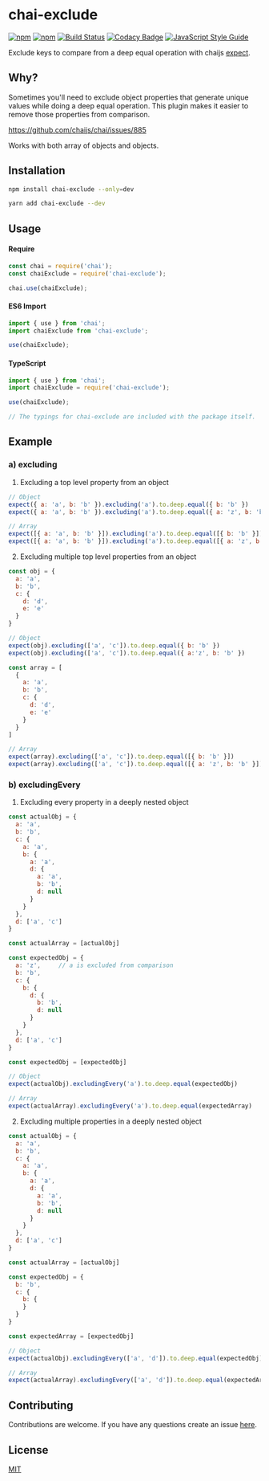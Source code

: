 # chai-exclude

[![npm](https://img.shields.io/npm/v/chai-exclude.svg)](https://www.npmjs.com/package/chai-exclude)
[![npm](https://img.shields.io/npm/dt/chai-exclude.svg)](https://www.npmjs.com/package/chai-exclude)
[![Build Status](https://travis-ci.org/mesaugat/chai-exclude.svg?branch=master)](https://travis-ci.org/mesaugat/chai-exclude)
[![Codacy Badge](https://api.codacy.com/project/badge/Grade/18c8dd78120442688cb4b19f758c4b96)](https://www.codacy.com/app/mesaugat/chai-exclude?utm_source=github.com&utm_medium=referral&utm_content=mesaugat/chai-exclude&utm_campaign=badger)
[![JavaScript Style Guide](https://img.shields.io/badge/code_style-standard-brightgreen.svg)](https://standardjs.com)

Exclude keys to compare from a deep equal operation with chaijs [expect](http://chaijs.com/api/bdd/).

## Why?

Sometimes you'll need to exclude object properties that generate unique values while doing a deep equal operation. This plugin makes it easier to remove those properties from comparison.

https://github.com/chaijs/chai/issues/885

Works with both array of objects and objects.

## Installation

```bash
npm install chai-exclude --only=dev
```

```bash
yarn add chai-exclude --dev
```

## Usage

#### Require

```js
const chai = require('chai');
const chaiExclude = require('chai-exclude');

chai.use(chaiExclude);
```

#### ES6 Import

```js
import { use } from 'chai';
import chaiExclude from 'chai-exclude';

use(chaiExclude);
```

#### TypeScript

```js
import { use } from 'chai';
import chaiExclude = require('chai-exclude');

use(chaiExclude);

// The typings for chai-exclude are included with the package itself.
```

## Example

### a) excluding

1. Excluding a top level property from an object

```js
// Object
expect({ a: 'a', b: 'b' }).excluding('a').to.deep.equal({ b: 'b' })
expect({ a: 'a', b: 'b' }).excluding('a').to.deep.equal({ a: 'z', b: 'b' })

// Array
expect([{ a: 'a', b: 'b' }]).excluding('a').to.deep.equal([{ b: 'b' }])
expect([{ a: 'a', b: 'b' }]).excluding('a').to.deep.equal([{ a: 'z', b: 'b' }])
```

2. Excluding multiple top level properties from an object

```js
const obj = {
  a: 'a',
  b: 'b',
  c: {
    d: 'd',
    e: 'e'
  }
}

// Object
expect(obj).excluding(['a', 'c']).to.deep.equal({ b: 'b' })
expect(obj).excluding(['a', 'c']).to.deep.equal({ a:'z', b: 'b' })

const array = [
  {
    a: 'a',
    b: 'b',
    c: {
      d: 'd',
      e: 'e'
    }
  }
]

// Array
expect(array).excluding(['a', 'c']).to.deep.equal([{ b: 'b' }])
expect(array).excluding(['a', 'c']).to.deep.equal([{ a: 'z', b: 'b' }])
```

### b) excludingEvery

1. Excluding every property in a deeply nested object

```js
const actualObj = {
  a: 'a',
  b: 'b',
  c: {
    a: 'a',
    b: {
      a: 'a',
      d: {
        a: 'a',
        b: 'b',
        d: null
      }
    }
  },
  d: ['a', 'c']
}

const actualArray = [actualObj]

const expectedObj = {
  a: 'z',     // a is excluded from comparison
  b: 'b',
  c: {
    b: {
      d: {
        b: 'b',
        d: null
      }
    }
  },
  d: ['a', 'c']
}

const expectedObj = [expectedObj]

// Object
expect(actualObj).excludingEvery('a').to.deep.equal(expectedObj)

// Array
expect(actualArray).excludingEvery('a').to.deep.equal(expectedArray)
```

2. Excluding multiple properties in a deeply nested object

```js
const actualObj = {
  a: 'a',
  b: 'b',
  c: {
    a: 'a',
    b: {
      a: 'a',
      d: {
        a: 'a',
        b: 'b',
        d: null
      }
    }
  },
  d: ['a', 'c']
}

const actualArray = [actualObj]

const expectedObj = {
  b: 'b',
  c: {
    b: {
    }
  }
}

const expectedArray = [expectedObj]

// Object
expect(actualObj).excludingEvery(['a', 'd']).to.deep.equal(expectedObj)

// Array
expect(actualArray).excludingEvery(['a', 'd']).to.deep.equal(expectedArray)
```

## Contributing

Contributions are welcome. If you have any questions create an issue [here](https://github.com/mesaugat/chai-exclude/issues).

## License

[MIT](LICENSE)
